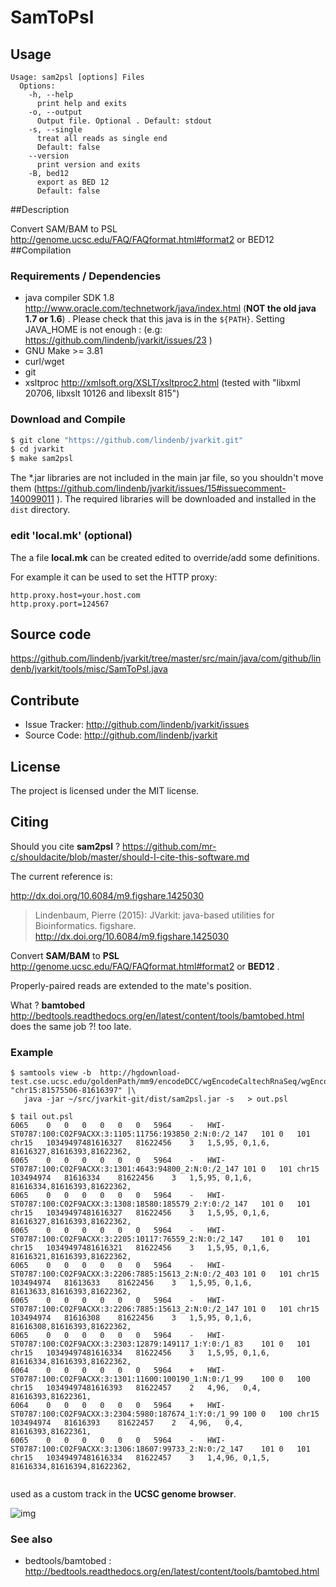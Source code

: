 # SamToPsl


## Usage

```
Usage: sam2psl [options] Files
  Options:
    -h, --help
      print help and exits
    -o, --output
      Output file. Optional . Default: stdout
    -s, --single
      treat all reads as single end
      Default: false
    --version
      print version and exits
    -B, bed12
      export as BED 12
      Default: false

```


##Description

Convert SAM/BAM to PSL http://genome.ucsc.edu/FAQ/FAQformat.html#format2 or BED12
##Compilation

### Requirements / Dependencies

* java compiler SDK 1.8 http://www.oracle.com/technetwork/java/index.html (**NOT the old java 1.7 or 1.6**) . Please check that this java is in the `${PATH}`. Setting JAVA_HOME is not enough : (e.g: https://github.com/lindenb/jvarkit/issues/23 )
* GNU Make >= 3.81
* curl/wget
* git
* xsltproc http://xmlsoft.org/XSLT/xsltproc2.html (tested with "libxml 20706, libxslt 10126 and libexslt 815")


### Download and Compile

```bash
$ git clone "https://github.com/lindenb/jvarkit.git"
$ cd jvarkit
$ make sam2psl
```

The *.jar libraries are not included in the main jar file, so you shouldn't move them (https://github.com/lindenb/jvarkit/issues/15#issuecomment-140099011 ).
The required libraries will be downloaded and installed in the `dist` directory.

### edit 'local.mk' (optional)

The a file **local.mk** can be created edited to override/add some definitions.

For example it can be used to set the HTTP proxy:

```
http.proxy.host=your.host.com
http.proxy.port=124567
```
## Source code 

https://github.com/lindenb/jvarkit/tree/master/src/main/java/com/github/lindenb/jvarkit/tools/misc/SamToPsl.java

## Contribute

- Issue Tracker: http://github.com/lindenb/jvarkit/issues
- Source Code: http://github.com/lindenb/jvarkit

## License

The project is licensed under the MIT license.

## Citing

Should you cite **sam2psl** ? https://github.com/mr-c/shouldacite/blob/master/should-I-cite-this-software.md

The current reference is:

http://dx.doi.org/10.6084/m9.figshare.1425030

> Lindenbaum, Pierre (2015): JVarkit: java-based utilities for Bioinformatics. figshare.
> http://dx.doi.org/10.6084/m9.figshare.1425030



Convert **SAM/BAM** to **PSL** http://genome.ucsc.edu/FAQ/FAQformat.html#format2 or **BED12** .

Properly-paired reads are extended to the mate's position.

What ? **bamtobed** http://bedtools.readthedocs.org/en/latest/content/tools/bamtobed.html does the same job ?! too late.




### Example




```
$ samtools view -b  http://hgdownload-test.cse.ucsc.edu/goldenPath/mm9/encodeDCC/wgEncodeCaltechRnaSeq/wgEncodeCaltechRnaSeq10t12C3hFR2x75Th131Il200AlnRep1.bam "chr15:81575506-81616397" |\
   java -jar ~/src/jvarkit-git/dist/sam2psl.jar -s   > out.psl

$ tail out.psl
6065	0	0	0	0	0	0	5964	-	HWI-ST0787:100:C02F9ACXX:3:1105:11756:193850_2:N:0:/2_147	101	0	101	chr15	10349497481616327	81622456	3	1,5,95,	0,1,6,	81616327,81616393,81622362,
6065	0	0	0	0	0	0	5964	-	HWI-ST0787:100:C02F9ACXX:3:1301:4643:94800_2:N:0:/2_147	101	0	101	chr15	103494974	81616334	81622456	3	1,5,95,	0,1,6,	81616334,81616393,81622362,
6065	0	0	0	0	0	0	5964	-	HWI-ST0787:100:C02F9ACXX:3:1308:18580:185579_2:Y:0:/2_147	101	0	101	chr15	10349497481616327	81622456	3	1,5,95,	0,1,6,	81616327,81616393,81622362,
6065	0	0	0	0	0	0	5964	-	HWI-ST0787:100:C02F9ACXX:3:2205:10117:76559_2:N:0:/2_147	101	0	101	chr15	10349497481616321	81622456	3	1,5,95,	0,1,6,	81616321,81616393,81622362,
6065	0	0	0	0	0	0	5964	-	HWI-ST0787:100:C02F9ACXX:3:2206:7885:15613_2:N:0:/2_403	101	0	101	chr15	103494974	81613633	81622456	3	1,5,95,	0,1,6,	81613633,81616393,81622362,
6065	0	0	0	0	0	0	5964	-	HWI-ST0787:100:C02F9ACXX:3:2206:7885:15613_2:N:0:/2_147	101	0	101	chr15	103494974	81616308	81622456	3	1,5,95,	0,1,6,	81616308,81616393,81622362,
6065	0	0	0	0	0	0	5964	-	HWI-ST0787:100:C02F9ACXX:3:2303:12879:149117_1:Y:0:/1_83	101	0	101	chr15	10349497481616334	81622456	3	1,5,95,	0,1,6,	81616334,81616393,81622362,
6064	0	0	0	0	0	0	5964	+	HWI-ST0787:100:C02F9ACXX:3:1301:11600:100190_1:N:0:/1_99	100	0	100	chr15	10349497481616393	81622457	2	4,96,	0,4,	81616393,81622361,
6064	0	0	0	0	0	0	5964	+	HWI-ST0787:100:C02F9ACXX:3:2304:5980:187674_1:Y:0:/1_99	100	0	100	chr15	103494974	81616393	81622457	2	4,96,	0,4,	81616393,81622361,
6065	0	0	0	0	0	0	5964	-	HWI-ST0787:100:C02F9ACXX:3:1306:18607:99733_2:N:0:/2_147	101	0	101	chr15	10349497481616334	81622457	3	1,4,96,	0,1,5,	81616334,81616394,81622362,


```



used as a custom track in the **UCSC genome browser**.

![img](http://i.imgur.com/Gi6Sd0M.png)




### See also


* bedtools/bamtobed : http://bedtools.readthedocs.org/en/latest/content/tools/bamtobed.html






